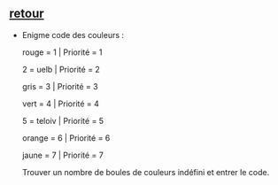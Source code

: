 ## [retour](/ressources/Enigmes.md)

- Enigme code des couleurs :
  
  rouge = 1 | Priorité = 1
 
  2 = uelb | Priorité = 2
 
  gris = 3 | Priorité = 3
 
  vert = 4 | Priorité = 4
 
  5 = teloiv | Priorité  = 5
 
  orange = 6 | Priorité = 6
 
  jaune = 7 | Priorité = 7
 
  Trouver un nombre de boules de couleurs indéfini et entrer le code.
